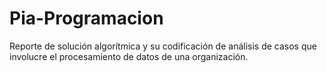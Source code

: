 # Pia-Programacion
Reporte de solución algorítmica y su codificación de análisis de casos que involucre el procesamiento de datos de una organización.
